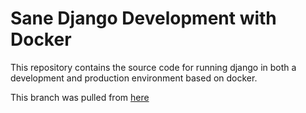 Sane Django Development with Docker
===================================

This repository contains the source code for running django in both
a development and production environment based on docker.

This branch was pulled from [here](http://www.pedaldrivenprogramming.com/2015/10/sane-django-development-with-docker/)

